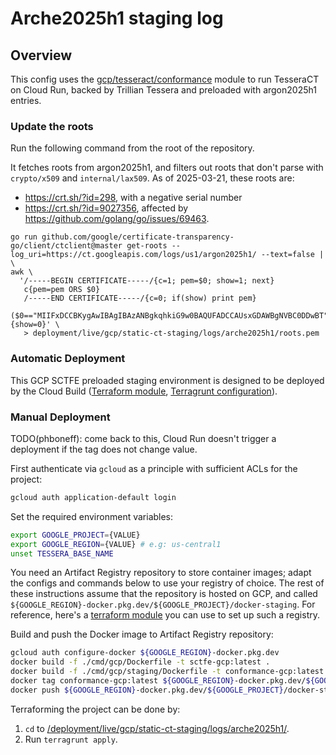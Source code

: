 # Arche2025h1 staging log

## Overview

This config uses the [gcp/tesseract/conformance](/deployment/modules/gcp/tesseract/conformance) module to
run TesseraCT on Cloud Run, backed by Trillian Tessera and preloaded with argon2025h1 entries.

### Update the roots
Run the following command from the root of the repository.

It fetches roots from argon2025h1, and filters out roots that don't parse with `crypto/x509` and `internal/lax509`.
As of 2025-03-21, these roots are:
- https://crt.sh/?id=298, with a negative serial number
- https://crt.sh/?id=9027356, affected by https://github.com/golang/go/issues/69463.

```
go run github.com/google/certificate-transparency-go/client/ctclient@master get-roots --log_uri=https://ct.googleapis.com/logs/us1/argon2025h1/ --text=false | \
awk \
  '/-----BEGIN CERTIFICATE-----/{c=1; pem=$0; show=1; next}
   c{pem=pem ORS $0}
   /-----END CERTIFICATE-----/{c=0; if(show) print pem}
   ($0=="MIIFxDCCBKygAwIBAgIBAzANBgkqhkiG9w0BAQUFADCCAUsxGDAWBgNVBC0DDwBT"||$0=="MIIFVjCCBD6gAwIBAgIQ7is969Qh3hSoYqwE893EATANBgkqhkiG9w0BAQUFADCB"){show=0}' \
   > deployment/live/gcp/static-ct-staging/logs/arche2025h1/roots.pem
```


### Automatic Deployment
This GCP SCTFE preloaded staging environment is designed to be deployed by the Cloud Build ([Terraform module](/deployment/modules/gcp/cloudbuild/tesseract/), [Terragrunt configuration](/deployment/live/gcp/static-ct-staging/cloudbuild/arche2025h1/)).

### Manual Deployment
TODO(phboneff): come back to this, Cloud Run doesn't trigger a deployment if the tag does not change value.

First authenticate via `gcloud` as a principle with sufficient ACLs for
the project:

```sh
gcloud auth application-default login
```

Set the required environment variables:

```sh
export GOOGLE_PROJECT={VALUE}
export GOOGLE_REGION={VALUE} # e.g: us-central1
unset TESSERA_BASE_NAME
```

You need an Artifact Registry repository to store container images; adapt the configs and commands below to use your registry of choice. The rest of these instructions assume that the repository is hosted on GCP, and called `${GOOGLE_REGION}-docker.pkg.dev/${GOOGLE_PROJECT}/docker-staging`. For reference, here's a [terraform module](/deployment/modules/gcp/artifactregistry/) you can use to set up such a registry.

Build and push the Docker image to Artifact Registry repository:

```sh
gcloud auth configure-docker ${GOOGLE_REGION}-docker.pkg.dev
docker build -f ./cmd/gcp/Dockerfile -t sctfe-gcp:latest .
docker build -f ./cmd/gcp/staging/Dockerfile -t conformance-gcp:latest .
docker tag conformance-gcp:latest ${GOOGLE_REGION}-docker.pkg.dev/${GOOGLE_PROJECT}/docker-staging/conformance-gcp:latest
docker push ${GOOGLE_REGION}-docker.pkg.dev/${GOOGLE_PROJECT}/docker-staging/conformance-gcp
```

Terraforming the project can be done by:
  1. `cd` to [/deployment/live/gcp/static-ct-staging/logs/arche2025h1/](/deployment/live/gcp/static-ct-staging/logs/arche2025h1/).
  2. Run `terragrunt apply`.
